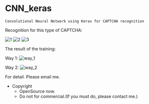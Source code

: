 # CNN_keras

`Convolutional Neural Network using Keras for CAPTCHA recognition`

Recognition for this type of CAPTCHA:

![1](https://github.com/skyduy/CNN_keras/raw/master/sample_all/001.jpg)
![2](https://github.com/skyduy/CNN_keras/raw/master/sample_all/006.jpg)
![3](https://github.com/skyduy/CNN_keras/raw/master/sample_all/012.jpg)


The result of the training:

Way 1:
![way_1](https://github.com/skyduy/CNN_keras/raw/master/core_single/tmp/ac1.jpg)

Way 2:
![way_2](https://github.com/skyduy/CNN_keras/raw/master/core_single/tmp/ac2.jpg)


For detail. Please email me.

* Copyright
  * OpenSource now.
  * Do not for commercial.(If you must do, please contact me.)
